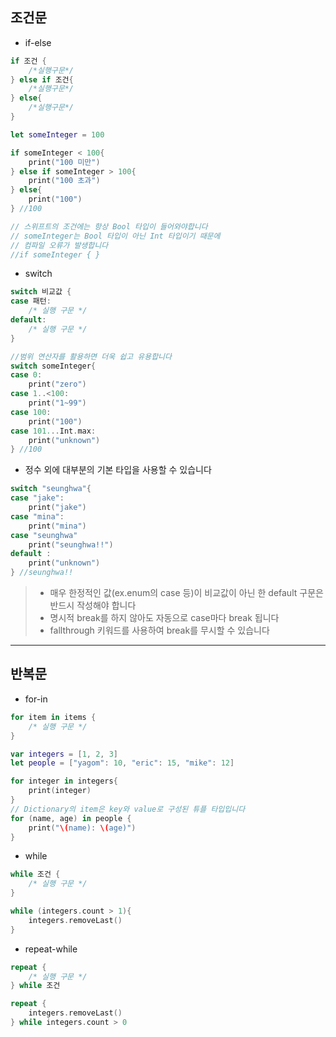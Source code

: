 **조건문**
-----

- if-else
```swift
if 조건 {
    /*실행구문*/
} else if 조건{
    /*실행구문*/
} else{
    /*실행구문*/
}

let someInteger = 100

if someInteger < 100{
    print("100 미만")
} else if someInteger > 100{
    print("100 초과")
} else{
    print("100")
} //100

// 스위프트의 조건에는 항상 Bool 타입이 들어와야합니다
// someInteger는 Bool 타입이 아닌 Int 타입이기 때문에
// 컴파일 오류가 발생합니다
//if someInteger { }
```

- switch
```swift
switch 비교값 {
case 패턴:
    /* 실행 구문 */
default:
    /* 실행 구문 */
}

//범위 연산자를 활용하면 더욱 쉽고 유용합니다
switch someInteger{
case 0:
    print("zero")
case 1..<100:
    print("1~99")
case 100:
    print("100")
case 101...Int.max:
    print("unknown")
} //100
```
- 정수 외에 대부분의 기본 타입을 사용할 수 있습니다
```swift
switch "seunghwa"{
case "jake":
    print("jake")
case "mina":
    print("mina")
case "seunghwa"
    print("seunghwa!!")
default :
    print("unknown")
} //seunghwa!!
```
> - 매우 한정적인 값(ex.enum의 case 등)이 비교값이 아닌 한 default 구문은 반드시 작성해야 합니다
> - 명시적 break를 하지 않아도 자동으로 case마다 break 됩니다 
> - fallthrough 키워드를 사용하여 break를 무시할 수 있습니다

***

**반복문**
-----

- for-in
```swift
for item in items {
    /* 실행 구문 */
}

var integers = [1, 2, 3]
let people = ["yagom": 10, "eric": 15, "mike": 12]

for integer in integers{
    print(integer)
}
// Dictionary의 item은 key와 value로 구성된 튜플 타입입니다
for (name, age) in people {
    print("\(name): \(age)")
}
```

- while
```swift
while 조건 {
    /* 실행 구문 */
}

while (integers.count > 1){
    integers.removeLast()
}
```

- repeat-while
```swift
repeat {
    /* 실행 구문 */
} while 조건

repeat {
    integers.removeLast()
} while integers.count > 0
```